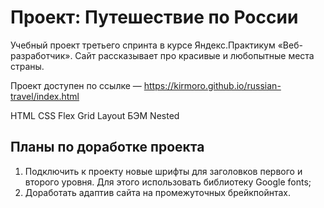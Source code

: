 # Проект: Путешествие по России

Учебный проект третьего спринта в курсе Яндекс.Практикум «Веб-разработчик».
Сайт рассказывает про красивые и любопытные места страны.

Проект доступен по ссылке —
https://kirmoro.github.io/russian-travel/index.html

HTML
CSS Flex Grid Layout
БЭМ Nested

## Планы по доработке проекта

1. Подключить к проекту новые шрифты для заголовков первого и второго уровня. Для этого использовать библиотеку Google fonts;
2. Доработать адаптив сайта на промежуточных брейкпойнтах.
